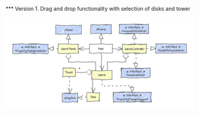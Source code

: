 *** Version 1.
Drag and drop functionality with selection of disks and tower

![screenshot](docs/UMLdiagram.png)
